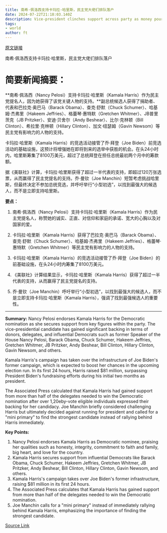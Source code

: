 ```yaml
---
title: 南希·佩洛西支持卡玛拉·哈里斯，民主党大佬们排队落户
date: 2024-07-22T21:18:03.140Z
description: Vice-president clinches support across party as money pours into campaign war chest
tags: 
- world
author: ft
---
```


[原文链接](https://ft.com/content/cf5e4ee5-b1db-40cc-b7b2-0772a95ee6f4)

南希·佩洛西支持卡玛拉·哈里斯，民主党大佬们排队落户

# 简要新闻摘要：

**南希·佩洛西（Nancy Pelosi）支持卡玛拉·哈里斯（Kamala Harris）作为民主党提名人，因为她获得了该党关键人物的支持。**副总统候选人获得了捐助者、代表和巴拉克·奥巴马（Barack Obama）、查克·舒默（Chuck Schumer）、哈基姆·杰弗里（Hakeem Jeffries）、格蕾琴·惠特默（Gretchen Whitmer）、JB普里茨克（JB Pritzker）、安迪·贝舍尔（Andy Beshear）、比尔·克林顿（Bill Clinton）、希拉里·克林顿（Hillary Clinton）、加文·纽瑟姆（Gavin Newsom）等民主党有影响力的人物的支持。

卡玛拉·哈里斯（Kamala Harris）的竞选活动接管了乔·拜登（Joe Biden）前竞选活动的基础设施，这预计将增强她在即将到来的选举中获胜的机会。在头24小时内，哈里斯筹集了8100万美元，超过了总统拜登在担任总统最初两个月中的筹款额。

据《美联社》计算，卡玛拉·哈里斯获得了超过一半代表的支持，即超过120万张选票，从而赢得了民主党提名的支持。乔·曼钦（Joe Manchin）短暂考虑挑战哈里斯，但最终决定不参加总统竞选，并呼吁举行“小型初选”，以找到最强大的候选人，而不是立即支持哈里斯。

**要点：**

1. 南希·佩洛西（Nancy Pelosi）支持卡玛拉·哈里斯（Kamala Harris）作为民主党提名人，称赞她的诚实、正直、对信仰和家庭的承诺、宽大的心胸以及对国家的爱。

2. 卡玛拉·哈里斯（Kamala Harris）获得了巴拉克·奥巴马（Barack Obama）、查克·舒默（Chuck Schumer）、哈基姆·杰弗里（Hakeem Jeffries）、格蕾琴·惠特默（Gretchen Whitmer）等民主党有影响力的人物的支持。

3. 卡玛拉·哈里斯（Kamala Harris）的竞选活动接管了乔·拜登（Joe Biden）的前基础设施，在头24小时内筹集了8100万美元。

4. 《美联社》计算结果显示，卡玛拉·哈里斯（Kamala Harris）获得了超过一半代表的支持，从而赢得了民主党提名的支持。

5. 乔·曼钦（Joe Manchin）呼吁举行“小型初选”，以找到最强大的候选人，而不是立即支持卡玛拉·哈里斯（Kamala Harris），强调了找到最强候选人的重要性。

---

 **Summary:** Nancy Pelosi endorses Kamala Harris for the Democratic nomination as she secures support from key figures within the party. The vice-presidential candidate has gained significant backing in terms of donors, delegates, and influential Democrats such as former Speaker of the House Nancy Pelosi, Barack Obama, Chuck Schumer, Hakeem Jeffries, Gretchen Whitmer, JB Pritzker, Andy Beshear, Bill Clinton, Hillary Clinton, Gavin Newsom, and others.

Kamala Harris's campaign has taken over the infrastructure of Joe Biden's former campaign, which is expected to boost her chances in the upcoming election run. In its first 24 hours, Harris raised $81 million, surpassing President Biden's fundraising efforts during his initial two months as president.

The Associated Press calculated that Kamala Harris had gained support from more than half of the delegates needed to win the Democratic nomination after over 1,20eby-vote eligible individuals expressed their backing for her candidacy. Joe Manchin briefly considered challenging Harris but ultimately decided against running for president and called for a "mini primary" to find the strongest candidate instead of rallying behind Harris immediately.

**Key Points:**
1. Nancy Pelosi endorses Kamala Harris as Democratic nominee, praising her qualities such as honesty, integrity, commitment to faith and family, big heart, and love for the country.
2. Kamala Harris secures support from influential Democrats like Barack Obama, Chuck Schumer, Hakeem Jeffries, Gretchen Whitmer, JB Pritzker, Andy Beshear, Bill Clinton, Hillary Clinton, Gavin Newsom, and others.
3. Kamala Harris's campaign takes over Joe Biden's former infrastructure, raising $81 million in its first 24 hours.
4. The Associated Press calculates that Kamala Harris has gained support from more than half of the delegates needed to win the Democratic nomination.
5. Joe Manchin calls for a "mini primary" instead of immediately rallying behind Kamala Harris, emphasizing the importance of finding the strongest candidate.

[Source Link](https://ft.com/content/cf5e4ee5-b1db-40cc-b7b2-0772a95ee6f4)

